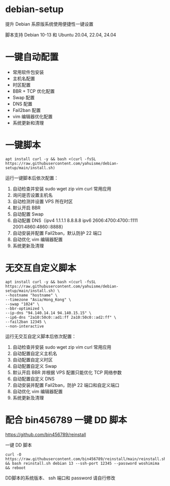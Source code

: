 # debian-setup
提升 Debian 系原版系统使用便捷性一键设置

脚本支持 Debian 10-13 和 Ubuntu 20.04, 22.04, 24.04

# 一键自动配置
- 常用软件包安装
- 主机名配置
- 时区配置
- BBR + TCP 优化配置
- Swap 配置
- DNS 配置
- Fail2ban 配置
- vim 编辑器优化配置
- 系统更新和清理

# 一键脚本
```
apt install curl -y && bash <(curl -fsSL https://raw.githubusercontent.com/yahuisme/debian-setup/main/install.sh)
```
运行一键脚本后依次配置：
1. 自动检查并安装 sudo wget zip vim curl 常用应用
2. 询问是否设置主机名
3. 自动检测并设置 VPS 所在时区
4. 默认开启 BBR
5. 自动配置 Swap
6. 自动配置 DNS（ipv4 1.1.1.1 8.8.8.8 ipv6 2606:4700:4700::1111 2001:4860:4860::8888）
7. 自动安装并配置 Fail2ban，默认防护 22 端口
8. 自动优化 vim 编辑器配置
9. 系统更新及清理

# 无交互自定义脚本
```
apt install curl -y && bash <(curl -fsSL https://raw.githubusercontent.com/yahuisme/debian-setup/main/install.sh) \
--hostname "hostname" \
--timezone "Asia/Hong_Kong" \
--swap "1024" \
--bbr-optimized \
--ip-dns "94.140.14.14 94.140.15.15" \
--ip6-dns "2a10:50c0::ad1:ff 2a10:50c0::ad2:ff" \
--fail2ban 12345 \
--non-interactive
```
运行无交互自定义脚本后依次配置：
1. 自动检查并安装 sudo wget zip vim curl 常用应用
2. 自动配置自定义主机名
3. 自动配置自定义时区
4. 自动配置自定义 Swap
5. 默认开启 BBR 并根据 VPS 配置只能优化 TCP 网络参数
6. 自动配置自定义 DNS
7. 自动安装并配置 Fail2ban，防护 22 端口和自定义端口
8. 自动优化 vim 编辑器配置
9. 系统更新及清理

# 配合 bin456789 一键 DD 脚本

https://github.com/bin456789/reinstall


一键 DD 脚本
```
curl -O https://raw.githubusercontent.com/bin456789/reinstall/main/reinstall.sh && bash reinstall.sh debian 13 --ssh-port 12345 --password woshimima && reboot
```

DD脚本的系统版本、 ssh 端口和 password 请自行修改
